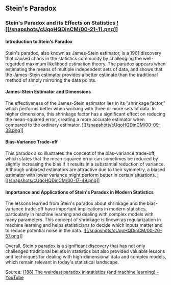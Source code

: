 ## Stein's Paradox
### Stein's Paradox and its Effects on Statistics [![[/snapshots/cUqoHQDinCM/00-21-11.png]]](<https://youtu.be/cUqoHQDinCM?t=1268s>)

#### Introduction to Stein's Paradox

Stein's paradox, also known as James-Stein estimator, is a 1961 discovery that caused chaos in the statistics community by challenging the well-regarded maximum likelihood estimation theory. The paradox appears when estimating the means of multiple independent sets of data, and shows that the James-Stein estimator provides a better estimate than the traditional method of simply mirroring the data points. 

#### James-Stein Estimator and Dimensions

The effectiveness of the James-Stein estimator lies in its "shrinkage factor," which performs better when working with three or more sets of data. In higher dimensions, this shrinkage factor has a significant effect on reducing the mean-squared error, creating a more accurate estimator when compared to the ordinary estimator. [![[/snapshots/cUqoHQDinCM/00-09-38.png]]](<https://youtu.be/cUqoHQDinCM?t=574s>)

#### Bias-Variance Trade-off

This paradox also illustrates the concept of the bias-variance trade-off, which states that the mean-squared error can sometimes be reduced by slightly increasing the bias if it results in a substantial reduction of variance. Although unbiased estimators are attractive due to their symmetry, a biased estimator with lower variance might perform better in certain situations. [![[/snapshots/cUqoHQDinCM/00-17-49.png]]](<https://youtu.be/cUqoHQDinCM?t=1065s>)

#### Importance and Applications of Stein's Paradox in Modern Statistics 

The lessons learned from Stein's paradox about shrinkage and the bias-variance trade-off have important implications in modern statistics, particularly in machine learning and dealing with complex models with many parameters. This concept of shrinkage is known as regularization in machine learning and helps statisticians to decide which inputs matter and to reduce potential noise in the data. [![[/snapshots/cUqoHQDinCM/00-20-57.png]]](<https://youtu.be/cUqoHQDinCM?t=1254s>)

Overall, Stein's paradox is a significant discovery that has not only challenged traditional beliefs in statistics but also provided valuable lessons and techniques for dealing with high-dimensional data and complex models, which remain relevant in today's statistical landscape. 

Source: [(188) The weirdest paradox in statistics (and machine learning) - YouTube](https://www.youtube.com/watch?v=cUqoHQDinCM)
